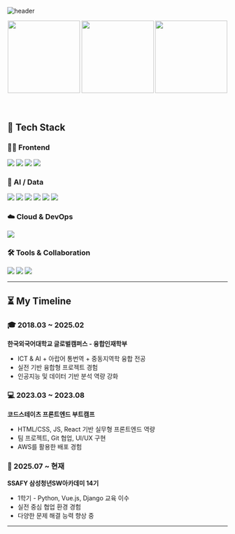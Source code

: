 ![header](https://capsule-render.vercel.app/api?type=waving&color=auto&height=230&section=header&text=Juseong%20Yu&fontSize=75)

<div align="center">

<!-- GitHub Stats -->
<div align="center">

  <!-- 메인 통계 -->
  <img src="https://github-readme-stats.vercel.app/api?username=Juseong-Yu&show_icons=true&include_all_commits=true&theme=tokyonight&hide_border=true&rank_icon=percentile&line_height=28" height="165" />

  <!-- 연속 커밋 기록
  <img src="https://streak-stats.demolab.com?user=Juseong-Yu&theme=tokyonight&hide_border=true" height="165" />
 -->
  <!-- Top Languages -->
  <img src="https://github-readme-stats.vercel.app/api/top-langs/?username=Juseong-Yu&layout=compact&theme=tokyonight&hide_border=true&card_width=360&hide=Jupyter%20Notebook" height="165" />
<img src="http://mazassumnida.wtf/api/v2/generate_badge?boj=aaa4591 "height="165" />
</div>
<!-- Solved.ac Badge -->
<br/><br/>


</div>

## 💪 Tech Stack

### 👨‍💻 Frontend
<div>
  <img src="https://img.shields.io/badge/HTML5-E34F26?style=flat&logo=HTML5&logoColor=white" />
  <img src="https://img.shields.io/badge/CSS3-1572B6?style=flat&logo=CSS3&logoColor=white" />
  <img src="https://img.shields.io/badge/JavaScript-F7DF1E?style=flat&logo=JavaScript&logoColor=black" />
  <img src="https://img.shields.io/badge/React-61DAFB?style=flat&logo=React&logoColor=black" />
</div>

### 🧠 AI / Data
<div>
  <img src="https://img.shields.io/badge/Python-3776AB?style=flat&logo=python&logoColor=white" />
  <img src="https://img.shields.io/badge/R-276DC3?style=flat&logo=R&logoColor=white" />
  <img src="https://img.shields.io/badge/Pandas-150458?style=flat&logo=pandas&logoColor=white" />
  <img src="https://img.shields.io/badge/Numpy-013243?style=flat&logo=numpy&logoColor=white" />
  <img src="https://img.shields.io/badge/Matplotlib-11557C?style=flat&logo=matplotlib&logoColor=white" />
  <img src="https://img.shields.io/badge/SQL-4479A1?style=flat&logo=MySQL&logoColor=white" />
</div>

### ☁️ Cloud & DevOps
<div>
  <img src="https://img.shields.io/badge/AWS-232F3E?style=flat&logo=Amazon-AWS&logoColor=white" />
</div>

### 🛠️ Tools & Collaboration
<div>
  <img src="https://img.shields.io/badge/GitHub-181717?style=flat&logo=github&logoColor=white" />
  <img src="https://img.shields.io/badge/Figma-F24E1E?style=flat&logo=figma&logoColor=white" />
  <img src="https://img.shields.io/badge/Notion-000000?style=flat&logo=notion&logoColor=white" />
</div>

---

## ⏳ My Timeline

### 🎓 2018.03 ~ 2025.02  
**한국외국어대학교 글로벌캠퍼스 - 융합인재학부**  
- ICT & AI + 아랍어 통번역 + 중동지역학 융합 전공  
- 실전 기반 융합형 프로젝트 경험  
- 인공지능 및 데이터 기반 분석 역량 강화

### 💻 2023.03 ~ 2023.08  
**코드스테이츠 프론트엔드 부트캠프**  
- HTML/CSS, JS, React 기반 실무형 프론트엔드 역량  
- 팀 프로젝트, Git 협업, UI/UX 구현  
- AWS를 활용한 배포 경험

### 🧠 2025.07 ~ 현재  
**SSAFY 삼성청년SW아카데미 14기**  
- 1학기 -  Python, Vue.js, Django 교육 이수 
- 실전 중심 협업 환경 경험  
- 다양한 문제 해결 능력 향상 중

---
